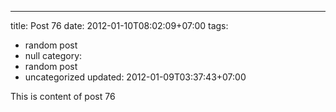 ---
title: Post 76
date: 2012-01-10T08:02:09+07:00
tags:
  - random post
  - null
category:
  - random post
  - uncategorized
updated: 2012-01-09T03:37:43+07:00

This is content of post 76
